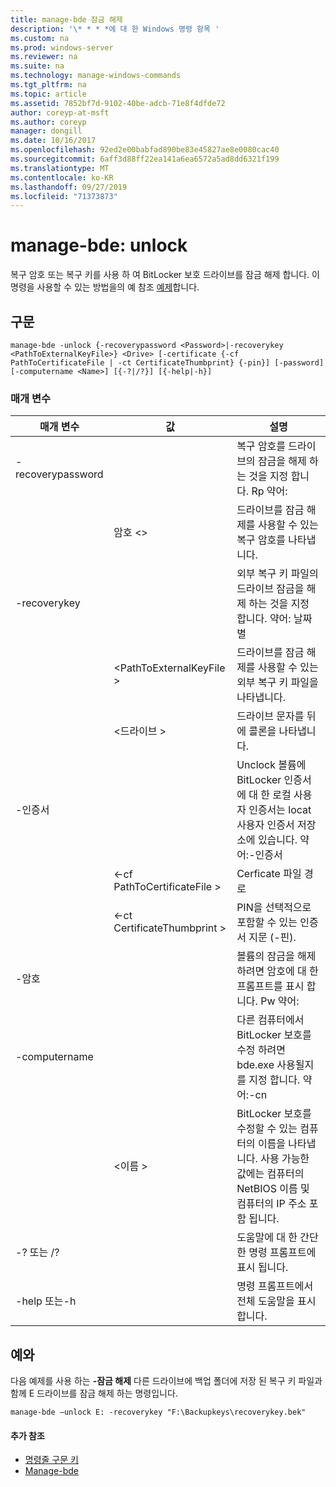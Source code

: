 ```yaml
---
title: manage-bde 잠금 해제
description: '\* * * *에 대 한 Windows 명령 항목 '
ms.custom: na
ms.prod: windows-server
ms.reviewer: na
ms.suite: na
ms.technology: manage-windows-commands
ms.tgt_pltfrm: na
ms.topic: article
ms.assetid: 7852bf7d-9102-40be-adcb-71e8f4dfde72
author: coreyp-at-msft
ms.author: coreyp
manager: dongill
ms.date: 10/16/2017
ms.openlocfilehash: 92ed2e00babfad890be83e45827ae8e0080cac40
ms.sourcegitcommit: 6aff3d88ff22ea141a6ea6572a5ad8dd6321f199
ms.translationtype: MT
ms.contentlocale: ko-KR
ms.lasthandoff: 09/27/2019
ms.locfileid: "71373873"
---
```

# <a name="manage-bde-unlock"></a>manage-bde: unlock



복구 암호 또는 복구 키를 사용 하 여 BitLocker 보호 드라이브를 잠금 해제 합니다. 이 명령을 사용할 수 있는 방법을의 예 참조 [예제](#BKMK_Examples)합니다.

## <a name="syntax"></a>구문

```
manage-bde -unlock {-recoverypassword <Password>|-recoverykey <PathToExternalKeyFile>} <Drive> [-certificate {-cf PathToCertificateFile | -ct CertificateThumbprint} {-pin}] [-password] [-computername <Name>] [{-?|/?}] [{-help|-h}]
```

### <a name="parameters"></a>매개 변수

|매개 변수|값|설명|
|---------|-----|-----------|
|-recoverypassword||복구 암호를 드라이브의 잠금을 해제 하는 것을 지정 합니다. Rp 약어:|
||암호 \<>|드라이브를 잠금 해제를 사용할 수 있는 복구 암호를 나타냅니다.|
|-recoverykey||외부 복구 키 파일의 드라이브 잠금을 해제 하는 것을 지정 합니다. 약어: 날짜별|
||\<PathToExternalKeyFile >|드라이브를 잠금 해제를 사용할 수 있는 외부 복구 키 파일을 나타냅니다.|
||\<드라이브 >|드라이브 문자를 뒤에 콜론을 나타냅니다.|
|-인증서||Unclock 볼륨에 BitLocker 인증서에 대 한 로컬 사용자 인증서는 locat 사용자 인증서 저장소에 있습니다. 약어:-인증서|
||<-cf PathToCertificateFile >|Cerficate 파일 경로|
||<-ct CertificateThumbprint >|PIN을 선택적으로 포함할 수 있는 인증서 지문 (-핀).|
|-암호||볼륨의 잠금을 해제 하려면 암호에 대 한 프롬프트를 표시 합니다. Pw 약어:|
|-computername||다른 컴퓨터에서 BitLocker 보호를 수정 하려면 bde.exe 사용될지를 지정 합니다. 약어:-cn|
||\<이름 >|BitLocker 보호를 수정할 수 있는 컴퓨터의 이름을 나타냅니다. 사용 가능한 값에는 컴퓨터의 NetBIOS 이름 및 컴퓨터의 IP 주소 포함 됩니다.|
|-? 또는 /?||도움말에 대 한 간단한 명령 프롬프트에 표시 됩니다.|
|-help 또는-h||명령 프롬프트에서 전체 도움말을 표시 합니다.|

## <a name="BKMK_Examples"></a>예와

다음 예제를 사용 하는 **-잠금 해제** 다른 드라이브에 백업 폴더에 저장 된 복구 키 파일과 함께 E 드라이브를 잠금 해제 하는 명령입니다.
```
manage-bde –unlock E: -recoverykey "F:\Backupkeys\recoverykey.bek"
```

#### <a name="additional-references"></a>추가 참조

-   [명령줄 구문 키](command-line-syntax-key.md)
-   [Manage-bde](manage-bde.md)